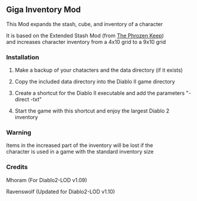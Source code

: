## Giga Inventory Mod

This Mod expands the stash, cube, and inventory of a character

It is based on the Extended Stash Mod (from [The Phrozen Keep](https://d2mods.info/home.php))  
and increases character inventory from a 4x10 grid to a 9x10 grid

### Installation

1. Make a backup of your chatacters and the data directory (if it exists)

2. Copy the included data directory into the Diablo II game directory

3. Create a shortcut for the Diablo II executable and add the parameters "-direct -txt"

4. Start the game with this shortcut and enjoy the largest Diablo 2 inventory

### Warning

Items in the increased part of the inventory will be lost if the  
character is used in a game with the standard inventory size

### Credits

Mhoram (For Diablo2-LOD v1.09)

Ravenswolf (Updated for Diablo2-LOD v1.10)
